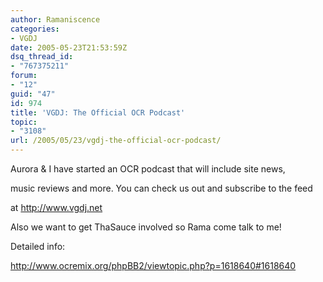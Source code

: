 ```yaml
---
author: Ramaniscence
categories:
- VGDJ
date: 2005-05-23T21:53:59Z
dsq_thread_id:
- "767375211"
forum:
- "12"
guid: "47"
id: 974
title: 'VGDJ: The Official OCR Podcast'
topic:
- "3108"
url: /2005/05/23/vgdj-the-official-ocr-podcast/
---
```


Aurora & I have started an OCR podcast that will include site news,
  
music reviews and more. You can check us out and subscribe to the feed
  
at <a target="_blank" href="http://www.vgdj.net">http://www.vgdj.net </a>

Also we want to get ThaSauce involved so Rama come talk to me!

Detailed info:
  
<a target="_self" href="http://www.ocremix.org/phpBB2/viewtopic.php?p=1618640#1618640">http://www.ocremix.org/phpBB2/viewtopic.php?p=1618640#1618640</a>